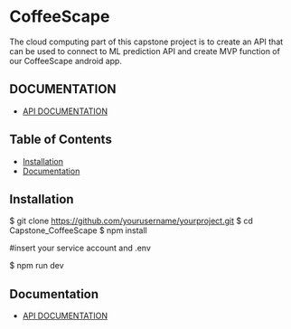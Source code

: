 # CoffeeScape
The cloud computing part of this capstone project is to create an API that can be used to connect to ML prediction API and create MVP function of our CoffeeScape android app.

## DOCUMENTATION
* [API DOCUMENTATION](https://documenter.getpostman.com/view/21791853/2s9YeD9tAT)

## Table of Contents


- [Installation](#installation)
- [Documentation](#Documentation)



## Installation

$ git clone https://github.com/yourusername/yourproject.git
$ cd Capstone_CoffeeScape
$ npm install

#insert your service account and .env

$ npm run dev

## Documentation
* [API DOCUMENTATION](https://documenter.getpostman.com/view/21791853/2s9YeD9tAT)
